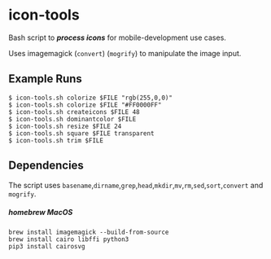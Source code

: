 # icon-tools

Bash script to ***process icons*** for mobile-development use cases.

Uses imagemagick (`convert`) (`mogrify`) to manipulate the image input.
  
## Example Runs

```
$ icon-tools.sh colorize $FILE "rgb(255,0,0)"
$ icon-tools.sh colorize $FILE "#FF0000FF"
$ icon-tools.sh createicons $FILE 48
$ icon-tools.sh dominantcolor $FILE
$ icon-tools.sh resize $FILE 24
$ icon-tools.sh square $FILE transparent
$ icon-tools.sh trim $FILE
```
## Dependencies

The script uses `basename`,`dirname`,`grep`,`head`,`mkdir`,`mv`,`rm`,`sed`,`sort`,`convert` and `mogrify`.

##### homebrew MacOS
```
brew install imagemagick --build-from-source
brew install cairo libffi python3
pip3 install cairosvg
```